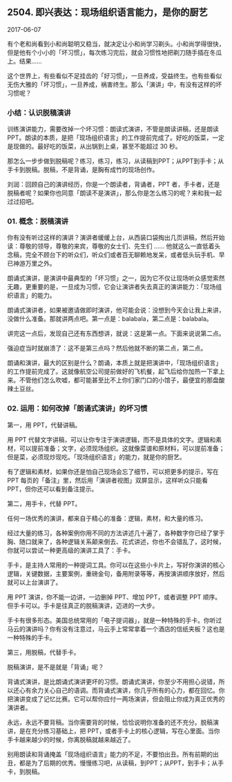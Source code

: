 ## 2504. 即兴表达：现场组织语言能力，是你的厨艺

2017-06-07

有个老和尚看到小和尚聪明又稳当，就决定让小和尚学习剃头。小和尚学得很快，但是他有个小小的「坏习惯」，每次练习完后，就会习惯性地把剃刀随手插在冬瓜上。结果……

这个世界上，有些看似不足挂齿的「好习惯」，一旦养成，受益终生。也有些看似无伤大雅的「坏习惯」，一旦养成，祸害终生。那么「演讲」中，有没有这样的坏习惯呢？

### 小结：认识脱稿演讲

训练演讲能力，需要改掉一个坏习惯：朗读式演讲，不管是朗读讲稿，还是朗读 PPT。朗读的本质，是把「现场组织语言」的工作提前完成了。好吃的饭菜，一定是现做的。最好吃的饭菜，从出锅到上桌，甚至不能超过 30 秒。

那怎么一步步做到脱稿呢？练习，练习，练习，从读稿到PPT；从PPT到手卡；从手卡到脱稿。脱稿，不是背诵，是胸有成竹的现场创作。

刘润：回顾自己的演讲经历，你是一个朗读者，背诵者，PPT 者，手卡者，还是脱稿者呢？如果你也同意「朗读不是演讲」，那么你是怎么练习的呢？来和我一起过过招吧。

### 01. 概念：脱稿演讲

你有没有听过这样的演讲？演讲者缓缓上台，从西装口袋掏出几页讲稿，然后开始读：尊敬的领导，尊敬的来宾，尊敬的女士们、先生们 …… 他就这么一直低着头念稿，完全不顾台下的听众们，听众们或者百无聊赖地发呆，或者低头玩手机、早已神游万里之外。

朗诵式演讲，是演讲中最典型的「坏习惯」之一，因为它不仅让现场听众感觉索然无趣，更重要的是，一旦成为习惯，它会让演讲者失去真正的演讲能力：「现场组织语言」的能力。

朗诵式演讲者，如果被邀请做即时演讲，他可能会说：没想到今天会让我上来讲，没做什么准备。那就讲两点吧。第一点是：balabala，第二点是：balabala。

讲完这一点后，发现自己还有东西想讲，就说：这是第一点。下面来说说第二点。

强迫症当时就崩溃了：这不是第三点吗？然后他就不断的第二点，第二点。

朗诵和演讲，最大的区别是什么？朗诵，本质上就是把演讲中，「现场组织语言」的工作提前完成了。这就像航空公司提前做好的飞机餐，起飞后给你加热一下拿上来。不管他们怎么吹嘘，都可能甚至比不上你们家门口的小馆子，最便宜的那盘酸辣土豆丝。

### 02. 运用：如何改掉「朗诵式演讲」的坏习惯

第一，用 PPT，代替讲稿。

用 PPT 代替文字讲稿，可以让你专注于演讲逻辑，而不是具体的文字。逻辑和素材，可以提前准备；文字，必须现场组织。这就像菜谱和原材料，可以提前准备；但是菜，必须现炒现吃。「现场组织语言」的能力，就是你的厨艺。

有了逻辑和素材，如果你还是怕自己现场会忘了细节，可以把更多的提示，写在 PPT 每页的「备注」里，然后用「演讲者视图」双屏显示，这样听众只能看 PPT，但你还可以看到备注提示。

第二，用手卡，代替 PPT。

任何一场优秀的演讲，都来自于精心的准备：逻辑，素材，和大量的练习。

经过大量的练习，各种案例你用不同的方法讲述几十遍了，各种数字你已经了掌于胸、随口就来了，各种逻辑关系颠来倒去、花式讲述，你也不会错乱了，这时候，你就可以尝试一种更高级的演讲工具了：手卡。

手卡，是主持人常用的一种提词工具。你可以在这些小卡片上，写好你演讲的核心逻辑，关键数据，主要案例，重磅金句，备用附录等等，再按演讲顺序放好，然后就可以上台演讲了。

用 PPT 演讲，你不能一边讲，一边删掉 PPT、增加 PPT，或者调整 PPT 顺序。但手卡可以。手卡是往真正的脱稿演讲，迈进的一大步。

手卡有很多形态。美国总统常用的「电子提词器」，就是一种特殊的手卡。你听过马云的演讲吗？你有没有注意过，马云手上常常拿着一个酒店的信纸夹板？这也是一种特殊的手卡。

第三，用脱稿，代替手卡。

脱稿演讲，是不是就是「背诵」呢？

背诵式演讲，是比朗诵式演讲更坏的习惯。朗诵式演讲，你至少不用担心说错，所以还心有余力关心自己的语调。而背诵式演讲，你几乎所有的心力，都在回忆。你把演讲变成了记忆比赛。它可以帮你应付一两场演讲，但会阻止你成为真正优秀的演讲者。

永远，永远不要背稿。当你需要背的时候，恰恰说明你准备的还不充分。脱稿演讲，是在充分练习基础上，把 PPT，或者手卡上的核心逻辑，写在心里面。当你手卡越来越少的时候，你离脱稿就越来越近了。

别用朗读和背诵掩盖「现场组织语言」能力的不足，不要怕出丑。所有前期的出丑，都是为了后期的优秀。慢慢练习吧，从读稿，到PPT；从PPT，到手卡；从手卡，到脱稿。